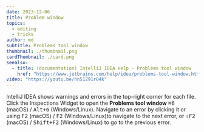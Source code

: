 ```yaml
---
date: 2023-12-06
title: Problem window
topics:
  - editing
  - tricks
author: md
subtitle: Problems tool window
thumbnail: ./thumbnail.png
cardThumbnail: ./card.png
seealso:
  - title: (documentation) IntelliJ IDEA Help - Problems tool window
    href: "https://www.jetbrains.com/help/idea/problems-tool-window.html"
video: "https://youtu.be/hn51Z91rO4k"
---
```


IntelliJ IDEA shows warnings and errors in the top-right corner for each file. Click the Inspections Widget to open the **Problems tool window** <kbd>⌘6</kbd> (macOS) / <kbd>Alt+6</kbd> (Windows/Linux). Navigate to an error by clicking it or using <kbd>F2</kbd> (macOS) / <kbd>F2</kbd> (Windows/Linux)to navigate to the next error, or <kbd>⇧F2</kbd> (macOS) / <kbd>Shift+F2</kbd> (Windows/Linux) to go to the previous error.

